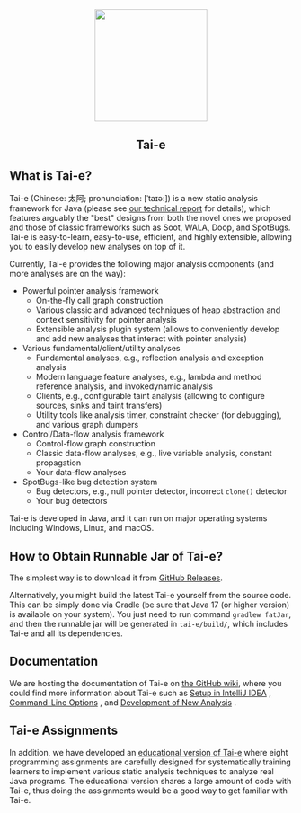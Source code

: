 <div align="center">
  <img src="tai-e-logo.png" height="200">

## Tai-e

</div>

## What is Tai-e?

Tai-e (Chinese: 太阿; pronunciation: [ˈtaɪə:]) is a new static analysis framework for Java (please
see [our technical report](https://arxiv.org/abs/2208.00337) for details), which features arguably
the "best" designs from both the novel ones we proposed and those of classic frameworks such as
Soot, WALA, Doop, and SpotBugs. Tai-e is easy-to-learn, easy-to-use, efficient, and highly
extensible, allowing you to easily develop new analyses on top of it.

Currently, Tai-e provides the following major analysis components (and more analyses are on the
way):

- Powerful pointer analysis framework
    - On-the-fly call graph construction
    - Various classic and advanced techniques of heap abstraction and context sensitivity for
      pointer analysis
    - Extensible analysis plugin system (allows to conveniently develop and add new analyses that
      interact with pointer analysis)
- Various fundamental/client/utility analyses
    - Fundamental analyses, e.g., reflection analysis and exception analysis
    - Modern language feature analyses, e.g., lambda and method reference analysis, and
      invokedynamic analysis
    - Clients, e.g., configurable taint analysis (allowing to configure sources, sinks and taint
      transfers)
    - Utility tools like analysis timer, constraint checker (for debugging), and various graph
      dumpers
- Control/Data-flow analysis framework
    - Control-flow graph construction
    - Classic data-flow analyses, e.g., live variable analysis, constant propagation
    - Your data-flow analyses
- SpotBugs-like bug detection system
    - Bug detectors, e.g., null pointer detector, incorrect `clone()` detector
    - Your bug detectors

Tai-e is developed in Java, and it can run on major operating systems including Windows, Linux, and
macOS.

## How to Obtain Runnable Jar of Tai-e?

The simplest way is to download it
from [GitHub Releases](https://github.com/pascal-lab/Tai-e/releases).

Alternatively, you might build the latest Tai-e yourself from the source code. This can be simply
done via Gradle (be sure that Java 17 (or higher version) is available on your system). You just
need to run command `gradlew fatJar`, and then the runnable jar will be generated in `tai-e/build/`,
which includes Tai-e and all its dependencies.

## Documentation

We are hosting the documentation of Tai-e
on [the GitHub wiki](https://github.com/pascal-lab/Tai-e/wiki), where you could find more
information about Tai-e such
as [Setup in IntelliJ IDEA](https://github.com/pascal-lab/Tai-e/wiki/Setup-Tai%E2%80%90e-in-IntelliJ-IDEA)
, [Command-Line Options](https://github.com/pascal-lab/Tai-e/wiki/How-to-Run-Tai%E2%80%90e%3F-(command%E2%80%90line-options))
,
and [Development of New Analysis](https://github.com/pascal-lab/Tai-e/wiki/How-to-Develop-A-New-Analysis-on-Tai%E2%80%90e%3F)
.

## Tai-e Assignments

In addition, we have developed
an [educational version of Tai-e](http://tai-e.pascal-lab.net/en/intro/overview.html) where eight
programming assignments are carefully designed for systematically training learners to implement
various static analysis techniques to analyze real Java programs. The educational version shares a
large amount of code with Tai-e, thus doing the assignments would be a good way to get familiar with
Tai-e.
